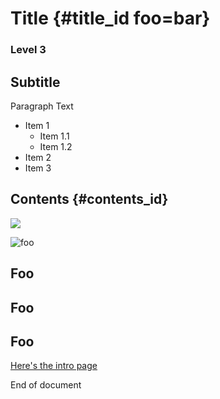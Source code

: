 Title     {#title_id foo=bar}
=====

### Level 3

Subtitle
--------

Paragraph Text

- Item 1
  - Item 1.1
  - Item 1.2
- Item 2
- Item 3

## Contents {#contents_id} ##

![](toctree:maxlevel=2)

![foo](toctree: "bar")

## Foo

## Foo

## Foo

[Here's the intro page](doc:introduction)

End of document
